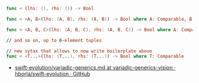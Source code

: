 
```swift
func < (lhs: (), rhs: ()) -> Bool

func < <A, B>(lhs: (A, B), rhs: (A, B)) -> Bool where A: Comparable, B: Comparable

func < <A, B, C>(lhs: (A, B, C), rhs: (A, B, C)) -> Bool where A: Comparable, B: Comparable, C: Comparable

// and so on, up to 6-element tuples

// new sytax that allows to now write boilerplate above
func < <T...>(lhs: (T...), rhs: (T...)) -> Bool where T: Comparable
```

- [swift-evolution/variadic-generics.md at variadic-generics-vision · hborla/swift-evolution · GitHub](https://github.com/hborla/swift-evolution/blob/variadic-generics-vision/vision-documents/variadic-generics.md)